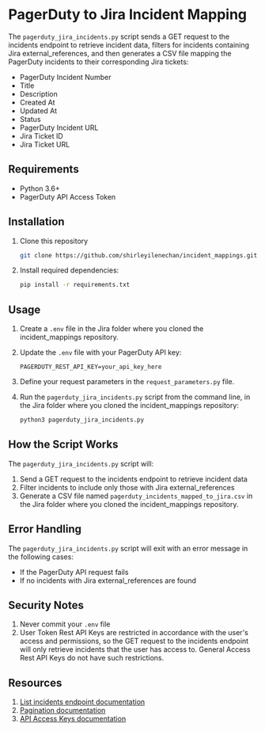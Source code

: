# PagerDuty to Jira Incident Mapping
The `pagerduty_jira_incidents.py` script sends a GET request to the incidents endpoint to retrieve incident data, filters for incidents containing Jira external_references, and then generates a CSV file mapping the PagerDuty incidents to their corresponding Jira tickets:

- PagerDuty Incident Number
- Title
- Description
- Created At
- Updated At
- Status
- PagerDuty Incident URL
- Jira Ticket ID
- Jira Ticket URL

## Requirements

- Python 3.6+
- PagerDuty API Access Token

## Installation

1. Clone this repository
   ```bash
   git clone https://github.com/shirleyilenechan/incident_mappings.git
   ```

2. Install required dependencies:
   ```bash
   pip install -r requirements.txt
   ```

## Usage

1. Create a `.env` file in the Jira folder where you cloned the incident_mappings repository.

2. Update the `.env` file with your PagerDuty API key:
   ```
   PAGERDUTY_REST_API_KEY=your_api_key_here
   ```

3. Define your request parameters in the `request_parameters.py` file.

4. Run the `pagerduty_jira_incidents.py` script from the command line, in the Jira folder where you cloned the incident_mappings repository:
   ```bash
   python3 pagerduty_jira_incidents.py
   ```

## How the Script Works

The `pagerduty_jira_incidents.py` script will:

1. Send a GET request to the incidents endpoint to retrieve incident data
2. Filter incidents to include only those with Jira external_references
3. Generate a CSV file named `pagerduty_incidents_mapped_to_jira.csv` in the Jira folder where you cloned the incident_mappings repository.

## Error Handling

The `pagerduty_jira_incidents.py` script will exit with an error message in the following cases:

- If the PagerDuty API request fails
- If no incidents with Jira external_references are found

## Security Notes

1. Never commit your `.env` file
2. User Token Rest API Keys are restricted in accordance with the user's access and permissions, so the GET request to the incidents endpoint will only retrieve incidents that the user has access to. General Access Rest API Keys do not have such restrictions.

## Resources

1. [List incidents endpoint documentation](https://developer.pagerduty.com/api-reference/9d0b4b12e36f9-list-incidents)
2. [Pagination documentation](https://developer.pagerduty.com/docs/pagination)
3. [API Access Keys documentation](https://support.pagerduty.com/main/docs/api-access-keys)